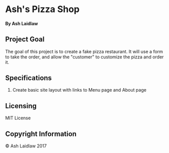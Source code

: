 # Ash's Pizza Shop
#### By Ash Laidlaw

## Project Goal

The goal of this project is to create a fake pizza restaurant. It will use a form to take the order, and allow the "customer" to customize the pizza and order it.

## Specifications

1. Create basic site layout with links to Menu page and About page

## Licensing

MIT License

## Copyright Information

© Ash Laidlaw 2017
